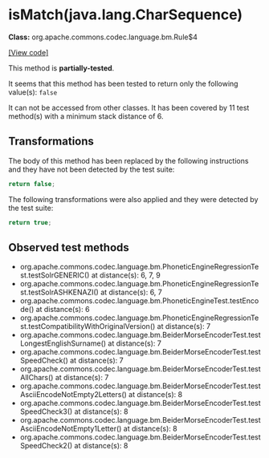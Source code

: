 # isMatch(java.lang.CharSequence)

**Class:** org.apache.commons.codec.language.bm.Rule$4

[[View code]](https://github.com/apache/commons-codec/blob/588602694fa1d19e433f9e2705aed9ccb0b404ba/src/main/java//org/apache/commons/codec/language/bm/Rule.java#L520)

This method is **partially-tested**.

It seems that this method has been tested to return only the following value(s): `false`


It can not be accessed from other classes. 
It has been covered by 11 test method(s) with a minimum stack distance of 6.

## Transformations


The body of this method has been replaced by the following instructions and they have not been detected by the test suite:

```Java
return false;
```

The following transformations were also applied and they were detected by the test suite:

```Java
return true;
```





## Observed test methods

* org.apache.commons.codec.language.bm.PhoneticEngineRegressionTest.testSolrGENERIC() at distance(s): 6, 7, 9
* org.apache.commons.codec.language.bm.PhoneticEngineRegressionTest.testSolrASHKENAZI() at distance(s): 6, 7
* org.apache.commons.codec.language.bm.PhoneticEngineTest.testEncode() at distance(s): 6
* org.apache.commons.codec.language.bm.PhoneticEngineRegressionTest.testCompatibilityWithOriginalVersion() at distance(s): 7
* org.apache.commons.codec.language.bm.BeiderMorseEncoderTest.testLongestEnglishSurname() at distance(s): 7
* org.apache.commons.codec.language.bm.BeiderMorseEncoderTest.testSpeedCheck() at distance(s): 7
* org.apache.commons.codec.language.bm.BeiderMorseEncoderTest.testAllChars() at distance(s): 7
* org.apache.commons.codec.language.bm.BeiderMorseEncoderTest.testAsciiEncodeNotEmpty2Letters() at distance(s): 8
* org.apache.commons.codec.language.bm.BeiderMorseEncoderTest.testSpeedCheck3() at distance(s): 8
* org.apache.commons.codec.language.bm.BeiderMorseEncoderTest.testAsciiEncodeNotEmpty1Letter() at distance(s): 8
* org.apache.commons.codec.language.bm.BeiderMorseEncoderTest.testSpeedCheck2() at distance(s): 8

